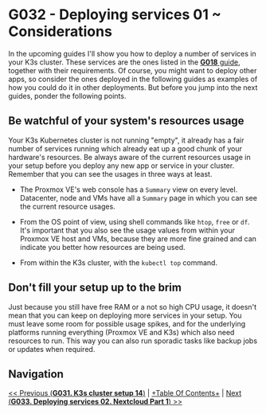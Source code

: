 # G032 - Deploying services 01 ~ Considerations

In the upcoming guides I'll show you how to deploy a number of services in your K3s cluster. These services are the ones listed in the [**G018** guide](G018%20-%20K3s%20cluster%20setup%2001%20~%20Requirements%20and%20arrangement.md#requirements-for-the-k3s-cluster-and-the-services-to-deploy-in-it), together with their requirements. Of course, you might want to deploy other apps, so consider the ones deployed in the following guides as examples of how you could do it in other deployments. But before you jump into the next guides, ponder the following points.

## Be watchful of your system's resources usage

Your K3s Kubernetes cluster is not running "empty", it already has a fair number of services running which already eat up a good chunk of your hardware's resources. Be always aware of the current resources usage in your setup before you deploy any new app or service in your cluster. Remember that you can see the usages in three ways at least.

- The Proxmox VE's web console has a `Summary` view on every level. Datacenter, node and VMs have all a `Summary` page in which you can see the current resource usages.

- From the OS point of view, using shell commands like `htop`, `free` or `df`. It's important that you also see the usage values from within your Proxmox VE host and VMs, because they are more fine grained and can indicate you better how resources are being used.

- From within the K3s cluster, with the `kubectl top` command.

## Don't fill your setup up to the brim

Just because you still have free RAM or a not so high CPU usage, it doesn't mean that you can keep on deploying more services in your setup. You must leave some room for possible usage spikes, and for the underlying platforms running everything (Proxmox VE and K3s) which also need resources to run. This way you can also run sporadic tasks like backup jobs or updates when required.

## Navigation

[<< Previous (**G031. K3s cluster setup 14**)](G031%20-%20K3s%20cluster%20setup%2014%20~%20Enabling%20the%20Traefik%20dashboard.md) | [+Table Of Contents+](G000%20-%20Table%20Of%20Contents.md) | [Next (**G033. Deploying services 02. Nextcloud Part 1**) >>](G033%20-%20Deploying%20services%2002%20~%20Nextcloud%20-%20Part%201%20-%20Outlining%20setup%2C%20arranging%20storage%20and%20choosing%20service%20IPs.md)
